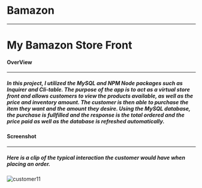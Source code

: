 
# Bamazon
-------------------------------------------------
# My Bamazon Store Front


#### OverView
-------------------------------------------------
##### In this project, I utilized the MySQL and NPM Node packages such as Inquirer and Cli-table. The purpose of the app is to act as a virtual store front and allows customers to view the products available, as well as the price and inventory amount. The customer is then able to purchase the item they want and the amount they desire. Using the MySQL database, the purchase is fullfilled and the response is the total ordered and the price paid as well as the database is refreshed automatically.

#### Screenshot
---------------------------------
##### Here is a clip of the typical interaction the customer would have when placing an order.

![customer11](https://user-images.githubusercontent.com/34924373/43660388-d9b549b0-972c-11e8-8afc-debb34c7913c.gif)

